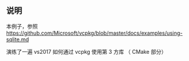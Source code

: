## 说明

本例子，参照 https://github.com/Microsoft/vcpkg/blob/master/docs/examples/using-sqlite.md

演练了一遍 vs2017 如何通过 vcpkg 使用第 3 方库 （ CMake 部分）
